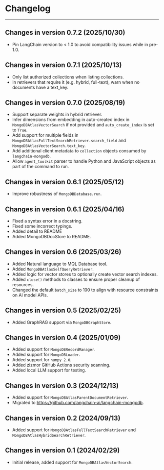 # Changelog

---

## Changes in version 0.7.2 (2025/10/30)

- Pin LangChain version to < 1.0 to avoid compatibility issues while in pre-1.0.

## Changes in version 0.7.1 (2025/10/13)

- Only list authorized collections when listing collections.
- In retrievers that require it (e.g. hybrid, full-text), warn when no documents have a text_key.

## Changes in version 0.7.0 (2025/08/19)

- Support separate weights in hybrid retriever.
- Infer dimensions from embedding in auto-created index in ``MongoDBAtlasVectorSearch``
  if not provided and ``auto_create_index`` is set to ``True``.
- Add support for multiple fields in ``MongoDBAtlasFullTextSearchRetriever.search_field`` and
  ``MongoDBAtlasVectorSearch.text_key``.
- Add additional client metadata to ``collection`` objects consumed by ``langchain-mongodb``.
- Allow ``agent_toolkit`` parser to handle Python and JavaScript objects as part of the command to run.

## Changes in version 0.6.1 (2025/05/12)

- Improve robustness of `MongoDBDatabase.run`.

## Changes in version 0.6.1 (2025/04/16)

- Fixed a syntax error in a docstring.
- Fixed some incorrect typings.
- Added detail to README
- Added MongoDBDocStore to README.

## Changes in version 0.6 (2025/03/26)

- Added Natural language to MQL Database tool.
- Added `MongoDBAtlasSelfQueryRetriever`.
- Added logic for vector stores to optionally create vector search indexes.
- Added `close()` methods to classes to ensure proper cleanup of resources.
- Changed the default `batch_size` to 100 to align with resource constraints on
  AI model APIs.

## Changes in version 0.5 (2025/02/25)

- Added GraphRAG support via `MongoDBGraphStore`.

## Changes in version 0.4 (2025/01/09)

- Added support for `MongoDBRecordManager`.
- Added support for `MongoDBLoader`.
- Added support for `numpy 2.0`.
- Added zizmor GitHub Actions security scanning.
- Added local LLM support for testing.

## Changes in version 0.3 (2024/12/13)

- Added support for `MongoDBAtlasParentDocumentRetriever`.
- Migrated to https://github.com/langchain-ai/langchain-mongodb.

## Changes in version 0.2 (2024/09/13)

- Added support for `MongoDBAtlasFullTextSearchRetriever` and `MongoDBAtlasHybridSearchRetriever`.

## Changes in version 0.1 (2024/02/29)

- Initial release, added support for `MongoDBAtlasVectorSearch`.
